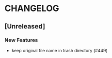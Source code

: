 # CHANGELOG

## [Unreleased]

### New Features

- keep original file name in trash directory (#449)


